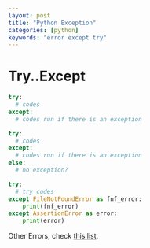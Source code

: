 ```yaml
---
layout: post
title: "Python Exception"
categories: [python]
keywords: "error except try"
---
```


# Try..Except

~~~ python
try: 
  # codes
except:
  # codes run if there is an exception
~~~

~~~ python
try: 
  # codes
except:
  # codes run if there is an exception
else:
  # no exception?
~~~

~~~ python
try:
  # try codes
except FileNotFoundError as fnf_error:
    print(fnf_error)
except AssertionError as error:
    print(error)
~~~

Other Errors, check [this list](https://docs.python.org/3/library/exceptions.html).